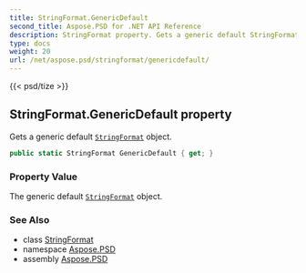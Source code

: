 ```yaml
---
title: StringFormat.GenericDefault
second_title: Aspose.PSD for .NET API Reference
description: StringFormat property. Gets a generic default StringFormat object
type: docs
weight: 20
url: /net/aspose.psd/stringformat/genericdefault/
---
```

{{< psd/tize >}}
## StringFormat.GenericDefault property

Gets a generic default [`StringFormat`](../) object.

```csharp
public static StringFormat GenericDefault { get; }
```

### Property Value

The generic default [`StringFormat`](../) object.

### See Also

* class [StringFormat](../)
* namespace [Aspose.PSD](../../stringformat/)
* assembly [Aspose.PSD](../../../)


